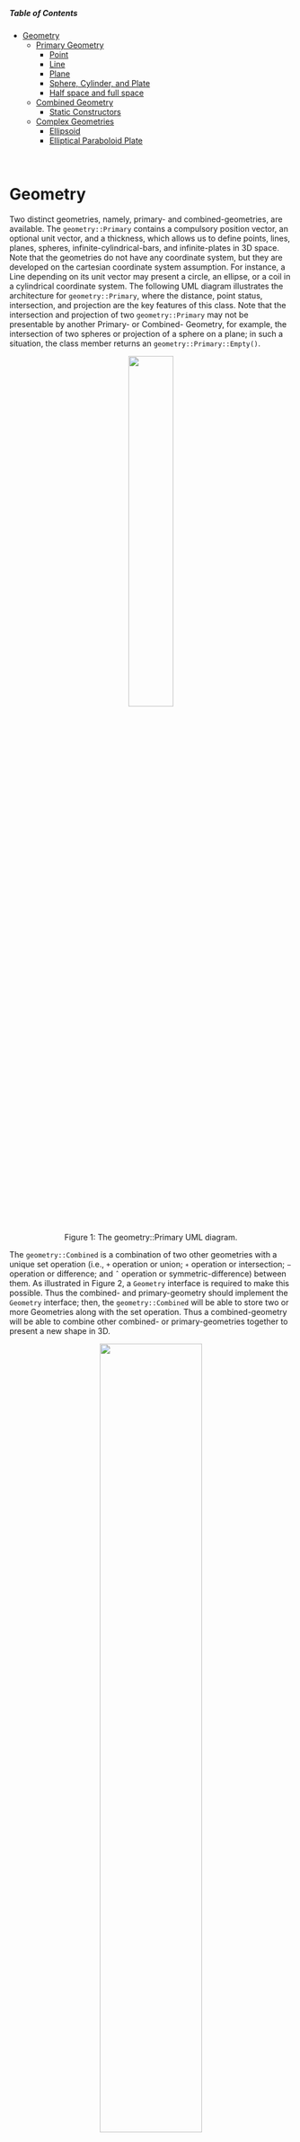 <a name="Top"/><br>
##### Table of Contents  
* [Geometry](#Geometry)                                                                       <br>
  + [Primary Geometry](#PrimaryGeometry)                                                      <br>
    - [Point](#PrimaryGeometryStaticConstructorsPoint)                                        <br>
    - [Line](#PrimaryGeometryStaticConstructorsLine)                                          <br>
    - [Plane](#PrimaryGeometryStaticConstructorsPlane)                                        <br>
    - [Sphere, Cylinder, and Plate](#PrimaryGeometryStaticConstructorsSphereCylinderPlate)    <br>
    - [Half space and full space](#PrimaryGeometryStaticConstructorsHalfspaceAndSpace)        <br>
  + [Combined Geometry](#CombinedGeometry)                                                    <br>
    - [Static Constructors](#CombinedGeometryStaticConstructors)                              <br>
  + [Complex Geometries](#ComplexGeometries)                                                  <br>
    - [Ellipsoid](#Ellipsoid)                                                                 <br>
    - [Elliptical Paraboloid Plate](#EllipticalParaboloidPlate)                               <br>

<a name="Geometry"/><br>
# Geometry

Two distinct geometries, namely, primary- and combined-geometries, are available. The `geometry::Primary` contains a compulsory position vector, an optional unit vector, and a thickness, which allows us to define points, lines, planes, spheres, infinite-cylindrical-bars, and infinite-plates in 3D space. Note that the geometries do not have any coordinate system, but they are developed on the cartesian coordinate system assumption. For instance, a Line depending on its unit vector may present a circle, an ellipse, or a coil in a cylindrical coordinate system. The following UML diagram illustrates the architecture for `geometry::Primary`, where the distance, point status, intersection, and projection are the key features of this class. Note that the intersection and projection of two `geometry::Primary` may not be presentable by another Primary- or Combined- Geometry, for example, the intersection of two spheres or projection of a sphere on a plane; in such a situation, the class member returns an `geometry::Primary::Empty()`.

<p align="center">
  <img src="images/Primary/UML.png" width="40%"> 
  <br>Figure 1: The geometry::Primary UML diagram.<br>
</p>

The `geometry::Combined` is a combination of two other geometries with a unique set operation (i.e., `+` operation or union; `∗` operation or intersection; `−` operation or difference; and `ˆ` operation or symmetric-difference) between them. As illustrated in Figure 2, a `Geometry` interface is required to make this possible. Thus the combined- and primary-geometry should implement the `Geometry` interface; then, the `geometry::Combined` will be able to store two or more Geometries along with the set operation. Thus a combined-geometry will be able to combine other combined- or primary-geometries together to present a new shape in 3D.

<p align="center">
  <img src="images/Combined/UML.png" width="60%"> 
  <br>Figure 2: The geometry::Combined UML diagram.<br>
</p>

[back to top of the page.](#Top)<br>
<a name="PrimaryGeometry"/><br>
## Primary Geometry

Easy to use static constructors provided for all of the Primary geometries. The following table illustrates the possible Primary geometries and the parameters that are required to construct them. 

| Point                                              | Line                                                 | Plane                                             | 
|:--------------------------------------------------:|:----------------------------------------------------:|:-------------------------------------------------:|
| <img src="images/Primary/Point.png" width="100%">  | <img src="images/Primary/Line.png" width="100%">     | <img src="images/Primary/Plane.png" width="100%"> |
| Sphere                                             | Cylinder                                             | Plate                                             | 
| <img src="images/Primary/Sphere.png" width="100%"> | <img src="images/Primary/Bar.png" width="100%">      | <img src="images/Primary/Plate.png" width="100%"> |

[back to top of the page.](#Top)
<a name="PrimaryGeometryStaticConstructors"/><br>
### Static Constructors
<a name="PrimaryGeometryStaticConstructorsPoint"/><br>
#### Point
`Primary::Point` can be constructed from  its explicit coordinates, its position vector, or its position (point in 3D space).

```C++
using namespace rbs;

auto Point_1 = geometry::Primary::Point({2, 1.3, 1});
auto Point_2 = geometry::Primary::Point(space::Vector<3>{1.2, 3, 5});
auto Point_3 = geometry::Primary::Point(space::Point<3>{0, 2.3, 5});
```

The `Origin()` will create a `geometry::Primary::Point` at `{0, 0, 0}`.
```C++
auto origin = geometry::Primary::Origin();
```

[back to top of the page.](#Top)<br>
<a name="PrimaryGeometryStaticConstructorsLine"/><br>
#### Line
`Primary::Line` can be constructed with a point in 3D space on the line and a vector specifying the direction of the line or two positions (points in 3D space) that the line passes through or two `Primary::Point`s. Note that all the `Primary::Line`s below will evaluate to equal.

```C++
auto Line_1 = geometry::Primary::Line(space::Point<3>{2, 1.3, 1}, space::Vector<3>{-0.8, 1.7, 4});
auto Line_2 = geometry::Primary::Line(space::Point<3>{2, 1.3, 1}, space::Point<3>{1.2, 3, 5});
auto Line_3 = geometry::Primary::Line(Point_1, Point_2);
auto Line_4 = geometry::Primary::Line(Point_2, Point_1);
```

`Primary::Line`s that are lying on the `{1, 0, 0}`, `{0, 1, 0}` , `{0, 0, 1}` and pathing though the origin (`{0, 0, 0}`) can respectively be created as
```C++
auto XAxis = geometry::Primary::XAxisLine();
auto YAxis = geometry::Primary::YAxisLine();
auto ZAxis = geometry::Primary::ZAxisLine();
```

[back to top of the page.](#Top)<br>
<a name="PrimaryGeometryStaticConstructorsPlane"/><br>
#### Plane
`Primary::Plane` can be constructed by a position (a point in 3D space) on it and a normal vector; three positions (points in 3D space); three `Primary::Point`s; a `Primary::Point` and a `Primary::Line`; and two `Primary::Line`s that intersect. Thus all the following `Primary::Plane` will evaluate to be equal.

```C++
const auto normalVector =  space::Vector<3>::crossProduct(space::Vector<3>{-1, -1, 4}, space::Vector<3>{-0.8, 1.7, 4});
auto Plane_1 = geometry::Primary::Plane(space::Point<3>{0, 2.3, 5}, normalVector);
auto Plane_2 = geometry::Primary::Plane(space::Point<3>{2, 1.3, 1}, space::Point<3>{1.2, 3, 5}, space::Point<3>{0, 2.3, 5});
auto Plane_3 = geometry::Primary::Plane(Point_3, Line_1);
auto Plane_4 = geometry::Primary::Plane(Line_1, Point_3);

const auto lineOnPlane = geometry::Primary::Line(Point_1, Point_3);
auto Plane_5 = geometry::Primary::Plane(Line_1, lineOnPlane);
auto Plane_6 = geometry::Primary::Plane(lineOnPlane, Line_1);
```

Static constructors for the cartesian coordinate system's planes are also available as 

```C++
auto XYPlane = geometry::Primary::XYPlane();
auto YXPlane = geometry::Primary::YXPlane();
auto YZPlane = geometry::Primary::YZPlane();
auto ZYPlane = geometry::Primary::ZYPlane();
auto XZPlane = geometry::Primary::XZPlane();
auto ZXPlane = geometry::Primary::ZXPlane();
```

[back to top of the page.](#Top)<br>
<a name="PrimaryGeometryStaticConstructorsSphereCylinderPlate"/><br>
#### Sphere, Cylinder, and Plate
Static `Primary::Sphere`, `Primary::Cylinder`, and `Primary::Plate` constructors available similar to their pairs without thickness (i.e., `Primary::Point`, `Primary::Line`, and `Primary::Plane` respectively). The `Primary::Sphere`, `Primary::Cylinder`, and `Primary::Plate` constructors have an extra input variable `thickness` at the end of the function input list. For instance

```C++
auto Shpere_1 = geometry::Primary::Sphere({2, 1.3, 1}, 5.5);
auto Bar_1 = geometry::Primary::Bar(space::Point<3>{2, 1.3, 1}, space::Vector<3>{-0.8, 1.7, 4}, 2);
auto Plate_1 = geometry::Primary::Plate(space::Point<3>{0, 2.3, 5}, normalVector, 1.);
```

One can also use a point in 3D space for the center and a point in 3D space on the sphere; a `Primary::Point` and a radius; and A center `Primary::Point` and a `Primary::Point` on the sphere too. All the `Primary::Sphere`s below are equal to the `Sphere_1` above.
    
```C++
auto Sphere_2 = geometry::Primary::Sphere(space::Point<3>{2, 1.3, 1}, space::Point<3>{2, 1.3, 6.5});
auto Shpere_3 = geometry::Primary::Sphere(Point_1, 5.5);

const auto pointOnSphere = geometry::Primary::Point(Point_1.positionVector() + space::Vector<3>{0, 0, 5});
auto Sphere_4 = geometry::Primary::Sphere(Point_1, pointOnSphere);
```

`Primary::Bar` has one extra static constructor that uses a `Primary::Line` as the center line of the infinite-cylindrical-bar and a radius.
```C++
auto Bar_2 = geometry::Primary::Bar(Line_1, 2);
```
`Bar_1` and `Bar_2` are also equal.

Similarly, the `Primary::Plane` has a static constructor that uses a `Primary::Plane` as the base and a thickness. 
```C++
auto Plate_2 = geometry::Primary::Plate(XYPlane, 1);
auto Plate_3 = geometry::Primary::Plate(YXPlane, 1);
```

Note that `Plate_2` and `Plate_3` are not equal since they have the same base, but they have an opposite thickness direction. See the schematic plate image in the table above. However, `Plate_2` and `Plate_4` will be evaluated to equal.

```C++
auto Plate_4 = geometry::Primary::Plate(geometry::Primary::Plane({0, 1, 0}, {0, 0, 1}), -1);
```

[back to top of the page.](#Top)<br>
<a name="PrimaryGeometryStaticConstructorsHalfspaceAndSpace"/><br>
#### Half space and full space

`geometry::Primary` provides static constructors for creating half-space and whole 3D space. These become handy when creating `geometry::Combined`s.
```C++
auto Space = geometry::Primary::Space();
auto HalfSpace = geometry::Primary::HalfSpace({0, 0, 0}, {0, 0, 1}); 
```
`HalfSpace` denotes the space of all points with positive `Z` in a cartesian or spherical coordinate system.

[back to top of the page.](#Top)<br>
<a name="CombinedGeometry"/><br>
## Combined Geometry

By combining two Primary, two Combined, or a Primary and a Combined, we can create a new Combined. For instance, 
```C++
using Operation = geometry::SetOperation; 
const double innerRadius = 1.;
const double thickness = 0.1;

const auto innerBar = geometry::Primary::Bar({0,0,0}, {0,0,1}, innerRadius); 
const auto outerBar = geometry::Primary::Bar({0,0,0}, {0,0,1}, innerRadius + thickness);
const auto infinitePipe = geometry::Combined(outerBar, Operation::Difference, innerBar);

const auto bottomCutter = geometry::Primary::HalfSpace({0,0,0}, {0,0,-1});
const auto upperCutter = geometry::Primary::HalfSpace({0,0,1}, {0,3,4});
const auto cutter = geometry::Combined(upperCutter, Operation::Union, upperCutter);

const auto shape = geometry::Combined(infinitePipe, Operation::Difference, cutter);
```
presents the following shape.

<p align="center">
  <img src="images/Combined/PipeSegment.png" width="200px"> 
  <br>Figure 3: A cut of a pipe geometry created by Combined geometry.<br>
</p>

[back to top of the page.](#Top)<br>
<a name="CombinedGeometryStaticConstructors"/><br>
### Static Constructors

The following table presents all of the static constructors available.

```C++
using Point = space::Point<3>;
using Vector = space::Vector<3>;
using OptionalVector = const std::shared_ptr<Vector>&
```

|  Schematic Diagram                                                | Static Constructor                                                                        | 
|:-----------------------------------------------------------------:|:-----------------------------------------------------------------------------------------:|
| <img src="images/Combined/Line_1.png" width="420px">              | Line(Point point, Vector directionVector)                                                 |
| <img src="images/Combined/Line_2.png" width="420px">              | Line(Point point1, Point point2) <br> Line(Primary point1, Primary point2)                |
| <img src="images/Combined/LineRay.png" width="420px">             | LineRay(Point point, Vector directionVector)                                              |
| <img src="images/Combined/LineSegment_1.png" width="420px">       | LineSegment(Point startingPoint, Point endPoint)                                          |
| <img src="images/Combined/LineSegment_2.png" width="420px">       | LineSegment(Point midPoint, Vector radiusVector)                                          |
| <img src="images/Combined/Point.png" width="420px">               | Point(std::initializer_list<double> values) <br> Point(Vector positionVector) <br> Point(Point point) |
| <img src="images/Combined/Circle.png" width="420px">              | Circle(Point center, Vector planeNormal, Vector radiusVector)                             |
| <img src="images/Combined/EquilateralTriangle_1.png" width="420px"> | EquilateralTriangle(Point center, Point vertex, Vector vectorOnPlane)                   |
| <img src="images/Combined/EquilateralTriangle_2.png" width="420px"> | EquilateralTriangle(Point center, Vector planeNormal, Vector radiusVector)              |
| <img src="images/Combined/Parallelogram.png" width="420px">       | Parallelogram(Point vertex, Vector vector1, Vector vector2)                               |
| <img src="images/Combined/Plane_1.png" width="420px">             | Plane(Point point, Vector normalVector)                                                   |
| <img src="images/Combined/Plane_2.png" width="420px">             | Plane(Point point1, Point point2, Point point3)                                           |
| <img src="images/Combined/Plane_3.png" width="420px">             | Plane(Primary line1, Primary line2)                                                       |
| <img src="images/Combined/Plane_4.png" width="420px">             | Plane(Primary point, Primary line)                                                        |
| <img src="images/Combined/Rectangle_1.png" width="420px">         | Rectangle(Point vertex, Point vertex2, Point vertex3)                                     |
| <img src="images/Combined/Rectangle_2.png" width="420px">         | Rectangle(Point vertex, Vector vector1, Vector vector2)                                   |
| <img src="images/Combined/Rhombus_1.png" width="420px">           | Rhombus(Point vertex, Vector vector1, Vector vector2)                                     |
| <img src="images/Combined/Rhombus_2.png" width="420px">           | Rhombus(Point vertex1, Point vertex2, Point vertex3)                                      |
| <img src="images/Combined/RegularPolygon_1.png" width="420px">    | RegularPolygon(Point pointCenter, Vector planeNormal, Vector radiusVector, unsigned long numberOfVertices) |
| <img src="images/Combined/RegularPolygon_2.png" width="420px">    | RegularPolygon(Point pointCenter, Point vertex, Vector vectorOnPlane, unsigned long numberOfVertices) |
| <img src="images/Combined/Square_1.png" width="420px">            | Square(Point center, Point vertex, Vector vectorOnPlane)                                  |
| <img src="images/Combined/Square_2.png" width="420px">            | Square(Point center, Vector planeNormal, Vector radiusVector)                             |
| <img src="images/Combined/Square_3.png" width="420px">            | Square(Point vertex1, Point vertex2, Point vertex3)                                       |
| <img src="images/Combined/Trapezoid.png" width="420px">           | Trapezoid(Point vertex1, Point vertex2, Vector vector1, Vector vector2)                   |
| <img src="images/Combined/Triangle.png" width="420px">            | Triangle(Point vertex1, Point vertex2, Point vertex3)                                     |
| <img src="images/Combined/Bar_1.png" width="420px">               | Bar(Point centerPoint, Vector directionVector, double radius)                             |
| <img src="images/Combined/Bar_2.png" width="420px">               | Bar(Primary centerLine, double radius)                                                    |
| <img src="images/Combined/Cube_1.png" width="420px">              | Cube(Point sideCenter, Vector sideNormalVector, Vector radiusVector)                      |
| <img src="images/Combined/Cube_2.png" width="420px">              | Cube(Point vertex, Vector vector1, Vector vector2, Vector vector3, double dimension)      |
| <img src="images/Combined/Cuboid_1.png" width="420px">            | Cuboid(Point vertex,  Vector vector1, Vector vector2, Vector vector3)                     |
| <img src="images/Combined/Cuboid_2.png" width="420px">            | Cuboid(Point vertex, Point adjacentVertex1, Point adjacentVertex2, Point adjacentVertex3) |
| <img src="images/Combined/Cylinder.png" width="420px">            | Cylinder(Point sideCenter1, Point sideCenter2, double radius)                             |
| <img src="images/Combined/EquilateralTrianglePrism.png" width="420px"> | EquilateralTrianglePrism(Point sideCenter, Vector sideNormalVector, Vector radiusVector, double height) |
| <img src="images/Combined/Parallelepiped_1.png" width="420px">    | Parallelepiped(Point vertex,  Vector vector1, Vector vector2, Vector vector3)             |
| <img src="images/Combined/Parallelepiped_2.png" width="420px">    | Parallelepiped(Point vertex, Point adjacentVertex1, Point adjacentVertex2, Point adjacentVertex3) |
| <img src="images/Combined/Plate_1.png" width="420px">             | Plate(Point point, Vector normalVector, double thickness)                                 |
| <img src="images/Combined/Plate_2.png" width="420px">             | Plate(Primary plane, double thickness)                                                    |
| <img src="images/Combined/Pyramid.png" width="420px">             | Pyramid(Point baseCenter, Vector baseNormal, Point tip, Vector radiusVector, unsigned int numberOfVertices) |
| <img src="images/Combined/RegularPrism.png" width="420px">        | RegularPrism(Point sideCenter1, Point sideCenter2, Vector radiusVector,unsigned int numberOfVertices) |
| <img src="images/Combined/RegularPyramid.png" width="420px">      | Pyramid(Point baseCenter, Vector heightVector, Vector radiusVector, unsigned int numberOfVertices) |
| <img src="images/Combined/SquarePyramid.png" width="420px">       | RegularSquarePyramid(Point baseCenter, Vector heightVector, Vector radiusVector) <br> SquarePyramid(Point baseCentre, Vector baseNormalVector, Point tip, Vector radiusVector)                                                                        |
| <img src="images/Combined/RegularTetrahedron.png" width="420px">  | RegularTetrahedron(Point baseCenter, Vector heightVector, Vector radiusVector)            |
| <img src="images/Combined/Sphere_1.png" width="420px">            | Sphere(Point center, Point aPointOnShpere)                                                |
| <img src="images/Combined/Sphere_2.png" width="420px">            | Sphere(Point center, double radius)                                                       |
| <img src="images/Combined/TruncatedCylinder.png" width="420px">   | TruncatedCylinder(Point sideCentre1, Point sideCentre2, double radius, OptionalVector sideVector1 = nullptr,  OptionalVector sideVector2 = nullptr) |
| <img src="images/Combined/Tetrahedron.png" width="420px">          | Tetrahedron(Point baseCenter, Vector baseNormalVector, Point tip, Vector radiusVector)   |


[back to top of the page.](#Top)<br>
<a name="ComplexGeometries"/><br>
# Complex Geometries

There are two possible ways to create complex geometries that cannot be presented by the `geometry::Primary` or `geometry::Combined`.
  First, we can introduce a new `geometry::Complex` class that inherits the `geometry::Geometry` interface and implements the new form of geometries.
  Second, using a combination of the `geometry::Primary` and `geometry::Combined` with the coordinate systems.
The first approach should be considered if the new `geometry::Complex` class would cover a wide range of known or most likely to be used in engineering. However, the second approach is more preferred if the geometry is unique in terms of mathematical parameters.
Here we create an ellipsoid and an elliptical paraboloid plate to present the second approach.

<a name="Ellipsoid"/><br>
## Ellipsoid
First, we define a new custom local coordinate system by appending one to the Global coordinate system. The new coordinate system is cartesian, where its X-axis unit vector (i.e., i vector) has a length of 2.
```C++
using namespace coordinate_system;
auto& globalCS = CoordinateSystem::Global();
auto& localCS = globalCS.appendCustomLocal({0, 0, 0},                                    // origin
                                           {2, 0, 0}, {0, 1, 0}, {0, 0, 1},              // i, j, k vectors
                                           convertors::cartesian::toCartesian(),         // mapping
                                           convertors::cartesian::toCartesianInverse()); // inverse mapping
```

Next, we create a sphere that later we will use inside the local coordinate system.
```C++
auto sphere = geometry::Primary::Sphere({0, 0, 0}, 2.5);
```

By meshing the local coordinate system and include the points inside the sphere locally, we would have our ellipsoid in the global coordinate system. 
```C++
grid::cartesian::uniformAroundOrigin(space::consts::one3D * 0.05, space::consts::one3D * sphere.thickness() + 0.05, localCS.axes());

localCS.include([sphere](const space::Point<3>& point) {
    return sphere.pointStatus(point) != geometry::PointStatus::Outside;
});
```

To present this, we can export the local and global coordinate systems as
```C++
const auto& localPoints = localCS.getAllPoints();

auto file_local = exporting::VTKFile(path, "local", "vtk");
file_local.appendCell(exporting::vtk::Cell::PolyVertex, exporting::vtk::convertors::convertToVertexes(localPoints));
file_local.assemble();

auto file_global = exporting::VTKFile(path, "global", "vtk");
for(const auto& localPoint : localPoints) {
    const auto globalPoint = globalCS.convert(localPoint, localCS);
    file_global.appendCell(exporting::vtk::Cell::Vertex, exporting::vtk::convertors::convertToVertexes({globalPoint}));
}
file_global.assemble();
```

which result to the following configurations.

|  Local Coordinate Sytem                                     | Global Coordinate Sytem                                      | 
|:-----------------------------------------------------------:|:------------------------------------------------------------:|
| <img src="images/Complex/ellipsoid_local.png" width="80%">  | <img src="images/Complex/ellipsoid_global.png" width="100%"> |

Note that the ellipsoid's points in the global coordinate system have twice of distance in the X-direction than in other directions. To make them the same, we should change the meshing to
```C++
grid::cartesian::uniformAroundOrigin(space::Vector<3>{0.5, 1, 1} * 0.05, space::consts::one3D * sphere.thickness() + 0.05, localCS.axes());
```

[back to top of the page.](#Top)<br>
<a name="EllipticalParaboloidPlate"/><br>
## Elliptical Paraboloid Plate

Unlike the [ellipsoid](#Ellipsoid)  example, we cannot convert any `geometry::Primary` or `geometry::Combined` to an elliptical paraboloid plate by changing the coordinate system unit vectors. Here we need to create a new coordinate system with implementing required mapping and inverse mapping functions.

First, we need to define the mapping and inverse mapping. 
```C++
using Point = space::Point<3>;
using Vector = space::Vector<3>;

const auto mapping =  [](const Point& point, const Point& origin, const Vector& i,  const Vector& j, const Vector& k) {
    const auto& positionVector = point.positionVector(); // The position vector of the point in parent coordinate system.
    return Point{
        positionVector[0],
        positionVector[1],
        0
    };
};

const auto inverseMapping = [](const Point& point, const Point& origin, const Vector& i, const Vector& j, const Vector& k) {
    const auto& positionVector = point.positionVector(); // The position vector of the point in child coordinate system.
    return Point{
        positionVector[0],
        positionVector[1],
        (pow(positionVector[0], 2) + pow(positionVector[1] / 2, 2))
    };
};
```
Note that one may consider the rotation and transition of the local coordinate system, here, I ignored those for the sake of simplicity.

Next, we define a new custom local coordinate system by appending one to the Global coordinate system. The new coordinate system is a custom coordinate system, where its origin and unit vector are the same as the global coordinate system, while its mapping and inverse mapping are the above functions.
```C++
using namespace coordinate_system;
auto& globalCS = CoordinateSystem::Global();
auto& localCS = globalCS.appendCustomLocal(space::consts::o3D,
                                           space::consts::i3D, space::consts::j3D, space::consts::k3D,
                                           mapping, inverseMapping);
```

Next, we create a plate that later we will use inside the local coordinate system.
```C++
const auto plateThickness = 0.04;
auto plate = geometry::Primary::Plate({0, 0, -plateThickness / 2}, space::consts::k3D, plateThickness);
```

By meshing the local coordinate system and include the points inside the sphere locally, we would have our ellipsoid in the global coordinate system. 
```C++
grid::cartesian::uniformAroundOrigin(space::consts::one3D * 0.02, {5, 10, plateThickness}, localCS.axes());

localCS.include([plate](const space::Point<3>& point) 
    return plate.pointStatus(point) != geometry::PointStatus::Outside;
});
```

To present this, we can export the local and global coordinate systems as
```C++
const auto& localPoints = localCS.getAllPoints();

auto file_local = exporting::VTKFile(path, "local", "vtk");

file_local.appendCell(exporting::vtk::Cell::PolyVertex, exporting::vtk::convertors::convertToVertexes(localPoints));
file_local.assemble();

auto file_global = exporting::VTKFile(path, "global", "vtk");
for(const auto& localPoint : localPoints) {
    const auto globalPoint = globalCS.convert(localPoint, localCS);
    file_global.appendCell(exporting::vtk::Cell::Vertex, exporting::vtk::convertors::convertToVertexes({globalPoint}));
}
file_global.assemble();
```

which result to the following configurations.

<p align="center">
  <img src="images/Complex/ellipticalParaboloidPlate.png" width="40%"> 
  <br>Figure 4: The local and global elliptical paraboloid plate.<br>
</p>

[back to top of the page.](#Top)<br>
Copyright (c) 2021-present, Ali Jenabidehkordi
